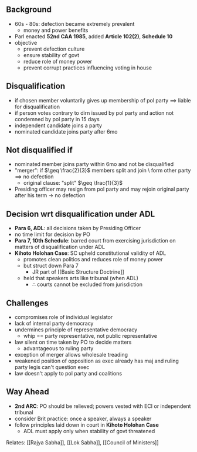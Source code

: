 ## Background
- 60s - 80s: defection became extremely prevalent
	- money and power benefits
- Parl enacted **52nd CAA 1985**, added **Article 102(2)**, **Schedule 10**
- objective
	- prevent defection culture
	- ensure stability of govt
	- reduce role of money power
	- prevent corrupt practices influencing voting in house
## Disqualification
- if chosen member voluntarily gives up membership of pol party $\implies$ liable for disqualification
- if person votes contrary to dirn issued by pol party and action not condemned by pol party in 15 days
- independent candidate joins a party
- nominated candidate joins party after 6mo
## Not disqualified if
- nominated member joins party within 6mo and not be disqualified
- "merger": if $\geq \frac{2}{3}$ members split and join \ form other party $\implies$ no defection
	- original clause: "split" $\geq \frac{1}{3}$
- Presiding officer may resign from pol party and may rejoin original party after his term $\rightarrow$ no defection

## Decision wrt disqualification under ADL
- **Para 6, ADL**: all decisions taken by Presiding Officer
- no time limit for decision by PO
- **Para 7, 10th Schedule**: barred court from exercising jurisdiction on matters of disqualification under ADL
- **Kihoto Holohan Case**: SC upheld constitutional validity of ADL
	- promotes clean politics and reduces role of money power
	- but struct down Para 7
		- JR part of [[Basic Structure Doctrine]]
	- held that speakers arts like tribunal (when ADL)
		- $\therefore$ courts cannot be excluded from jurisdiction
## Challenges
- compromises role of individual legislator
- lack of internal party democracy
- undermines principle of representative democracy
	- whip == party representative, not public representative
- law silent on time taken by PO to decide matters
	- advantageous to ruling party
- exception of merger allows wholesale treading
- weakened position of opposition as exec already has maj and ruling party legis can't question exec
- law doesn't apply to pol party and coalitions

## Way Ahead
- **2nd ARC**: PO should be relieved; powers vested with ECI or independent tribunal
- consider Brit practice: once a speaker, always a speaker
- follow principles laid down in court in **Kihoto Holohan Case**
	- ADL must apply only when stability of govt threatened

Relates: [[Rajya Sabha]], [[Lok Sabha]], [[Council of Ministers]]